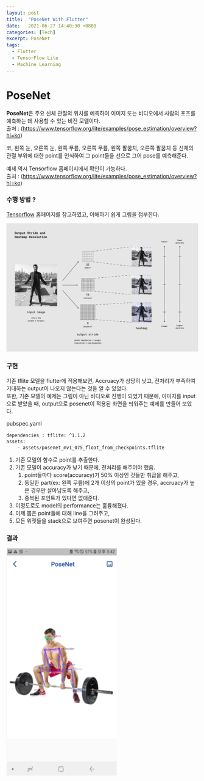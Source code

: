 ```yaml
---
layout: post
title:  "PoseNet With Flutter"
date:   2021-06-27 14:40:30 +0800
categories: [Tech]
excerpt: PoseNet
tags:
  - Flutter
  - TensorFlow Lite
  - Machine Learning
---
```


# PoseNet

**PoseNet**은 주요 신체 관절의 위치를 예측하여 이미지 또는 비디오에서 사람의 포즈를 예측하는 데 사용할 수 있는 비전 모델이다.  
출처 : (https://www.tensorflow.org/lite/examples/pose_estimation/overview?hl=ko)  

코, 왼쪽 눈, 오른쪽 눈, 왼쪽 무릎, 오른쪽 무릎, 왼쪽 팔꿈치, 오른쪽 팔꿈치 등 신체의 관절 부위에 대한 point를 인식하여 그 point들을 선으로 그어 pose를 예측해준다.  

예제 역시 Tensorflow 홈페이지에서 확인이 가능하다.  
출처 : (https://www.tensorflow.org/lite/examples/pose_estimation/overview?hl=ko)  

### 수행 방법 ?

[Tensorflow](https://www.tensorflow.org/lite/examples/pose_estimation/overview?hl=ko) 홈페이지를 참고하였고, 이해하기 쉽게 그림을 첨부한다.  

![output](/assets/images/posenet/flow.PNG)  


### 구현

기존 tflite 모델을 flutter에 적용해보면, Accruacy가 상당히 낮고, 전처리가 부족하여 기대하는 output이 나오지 않는다는 것을 알 수 있었다.  
또한, 기존 모델의 예제는 그림이 아닌 비디오로 진행이 되었기 때문에, 이미지를 input으로 받았을 때, output으로 posenet이 적용된 화면을 띄워주는 예제를 만들어 보았다.  

pubspec.yaml  
```
dependencies : tflite: ^1.1.2   
assets:
    - assets/posenet_mv1_075_float_from_checkpoints.tflite  
```  

1. 기존 모델의 함수로 point를 추출한다.  
1. 기존 모델이 accuracy가 낮기 때문에, 전처리를 해주어야 했음.  
    1. point들마다 score(accuracy)가 50% 이상인 것들만 취급을 해주고,  
    2. 동일한 part(ex: 왼쪽 무릎)에 2개 이상의 point가 있을 경우, accruacy가 높은 경우만 살아남도록 해주고,  
    3. 중복된 포인트가 있다면 없애준다.  
1. 이정도로도 model의 performance는 훌륭해졌다.  
1. 이제 뽑은 point들에 대해 line을 그려주고,  
1. 모든 위젯들을 stack으로 보여주면 posenet이 완성된다.  

### 결과 

![output1](/assets/images/posenet/posenet_res1.png)  

